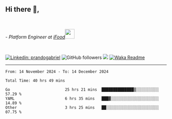 <h2>Hi there  👋,</h2> </br>

<p><em>- Platform Engineer at <a href="https://www.ifood.com.br/">iFood</a><img src="https://media.giphy.com/media/WUlplcMpOCEmTGBtBW/giphy.gif" width="30"> 
</em></p></br>


[![Linkedin: prandogabriel](https://img.shields.io/badge/-prandogabriel-blue?style=flat-square&logo=Linkedin&logoColor=white&link=https://www.linkedin.com/in/prandogabriel/)](https://www.linkedin.com/in/prandogabriel)
![GitHub followers](https://img.shields.io/github/followers/prandogabriel?label=Follow&style=social)
![](https://visitor-badge.glitch.me/badge?page_id=prandogabriel.prandogabriel)
[![Waka Readme](https://github.com/prandogabriel/prandogabriel/actions/workflows/update-stats.yml.yml/badge.svg)](https://github.com/prandogabriel/prandogabriel/actions/workflows/update-stats.yml.yml)

---

<!--START_SECTION:waka-->

```golang
From: 14 November 2024 - To: 14 December 2024

Total Time: 40 hrs 49 mins

Go                        25 hrs 21 mins  ██████████████▒░░░░░░░░░░   57.29 %
YAML                      6 hrs 35 mins   ███▓░░░░░░░░░░░░░░░░░░░░░   14.89 %
Other                     3 hrs 25 mins   ██░░░░░░░░░░░░░░░░░░░░░░░   07.75 %
```

<!--END_SECTION:waka-->
